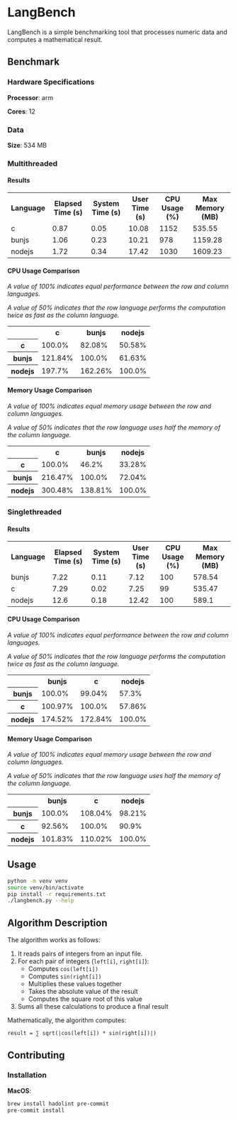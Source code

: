 # LangBench

LangBench is a simple benchmarking tool that processes numeric data and computes a mathematical result.

## Benchmark

### Hardware Specifications

**Processor**: arm

**Cores**: 12

### Data

**Size**: 534 MB

### Multithreaded

#### Results

<table><tr><th>Language</th><th>Elapsed Time (s)</th><th>System Time (s)</th><th>User Time (s)</th><th>CPU Usage (%)</th><th>Max Memory (MB)</th></tr><tr><td>c</td><td>0.87</td><td>0.05</td><td>10.08</td><td>1152</td><td>535.55</td></tr><tr><td>bunjs</td><td>1.06</td><td>0.23</td><td>10.21</td><td>978</td><td>1159.28</td></tr><tr><td>nodejs</td><td>1.72</td><td>0.34</td><td>17.42</td><td>1030</td><td>1609.23</td></tr></table>

#### CPU Usage Comparison

*A value of 100% indicates equal performance between the row and column languages.*

*A value of 50% indicates that the row language performs the computation twice as fast as the column language.*

<table><tr><th></th><th>c</th><th>bunjs</th><th>nodejs</th></tr><tr><th>c</th><td>100.0%</td><td>82.08%</td><td>50.58%</td></tr><tr><th>bunjs</th><td>121.84%</td><td>100.0%</td><td>61.63%</td></tr><tr><th>nodejs</th><td>197.7%</td><td>162.26%</td><td>100.0%</td></tr></table>

#### Memory Usage Comparison

*A value of 100% indicates equal memory usage between the row and column languages.*

*A value of 50% indicates that the row language uses half the memory of the column language.*

<table><tr><th></th><th>c</th><th>bunjs</th><th>nodejs</th></tr><tr><th>c</th><td>100.0%</td><td>46.2%</td><td>33.28%</td></tr><tr><th>bunjs</th><td>216.47%</td><td>100.0%</td><td>72.04%</td></tr><tr><th>nodejs</th><td>300.48%</td><td>138.81%</td><td>100.0%</td></tr></table>

### Singlethreaded

#### Results

<table><tr><th>Language</th><th>Elapsed Time (s)</th><th>System Time (s)</th><th>User Time (s)</th><th>CPU Usage (%)</th><th>Max Memory (MB)</th></tr><tr><td>bunjs</td><td>7.22</td><td>0.11</td><td>7.12</td><td>100</td><td>578.54</td></tr><tr><td>c</td><td>7.29</td><td>0.02</td><td>7.25</td><td>99</td><td>535.47</td></tr><tr><td>nodejs</td><td>12.6</td><td>0.18</td><td>12.42</td><td>100</td><td>589.1</td></tr></table>

#### CPU Usage Comparison

*A value of 100% indicates equal performance between the row and column languages.*

*A value of 50% indicates that the row language performs the computation twice as fast as the column language.*

<table><tr><th></th><th>bunjs</th><th>c</th><th>nodejs</th></tr><tr><th>bunjs</th><td>100.0%</td><td>99.04%</td><td>57.3%</td></tr><tr><th>c</th><td>100.97%</td><td>100.0%</td><td>57.86%</td></tr><tr><th>nodejs</th><td>174.52%</td><td>172.84%</td><td>100.0%</td></tr></table>

#### Memory Usage Comparison

*A value of 100% indicates equal memory usage between the row and column languages.*

*A value of 50% indicates that the row language uses half the memory of the column language.*

<table><tr><th></th><th>bunjs</th><th>c</th><th>nodejs</th></tr><tr><th>bunjs</th><td>100.0%</td><td>108.04%</td><td>98.21%</td></tr><tr><th>c</th><td>92.56%</td><td>100.0%</td><td>90.9%</td></tr><tr><th>nodejs</th><td>101.83%</td><td>110.02%</td><td>100.0%</td></tr></table>

## Usage

```bash
python -m venv venv
source venv/bin/activate
pip install -r requirements.txt
./langbench.py --help
```

## Algorithm Description

The algorithm works as follows:

1. It reads pairs of integers from an input file.
2. For each pair of integers (`left[i]`, `right[i]`):
   - Computes `cos(left[i])`
   - Computes `sin(right[i])`
   - Multiplies these values together
   - Takes the absolute value of the result
   - Computes the square root of this value
3. Sums all these calculations to produce a final result

Mathematically, the algorithm computes:

```
result = ∑ sqrt(|cos(left[i]) * sin(right[i])|)
```

## Contributing

### Installation

**MacOS**:

```bash
brew install hadolint pre-commit
pre-commit install
```
